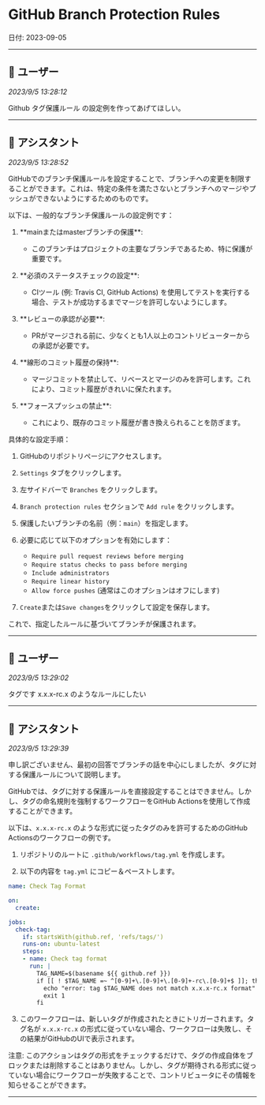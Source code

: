 # GitHub Branch Protection Rules

日付: 2023-09-05

---

## 👤 ユーザー
*2023/9/5 13:28:12*

Github タグ保護ルール の設定例を作ってあげてほしい。

---

## 🤖 アシスタント
*2023/9/5 13:28:52*

GitHubでのブランチ保護ルールを設定することで、ブランチへの変更を制限することができます。これは、特定の条件を満たさないとブランチへのマージやプッシュができないようにするためのものです。

以下は、一般的なブランチ保護ルールの設定例です：

1. \*\*mainまたはmasterブランチの保護\*\*:
   - このブランチはプロジェクトの主要なブランチであるため、特に保護が重要です。

2. \*\*必須のステータスチェックの設定\*\*:
   - CIツール (例: Travis CI, GitHub Actions) を使用してテストを実行する場合、テストが成功するまでマージを許可しないようにします。

3. \*\*レビューの承認が必要\*\*:
   - PRがマージされる前に、少なくとも1人以上のコントリビューターからの承認が必要です。

4. \*\*線形のコミット履歴の保持\*\*:
   - マージコミットを禁止して、リベースとマージのみを許可します。これにより、コミット履歴がきれいに保たれます。

5. \*\*フォースプッシュの禁止\*\*:
   - これにより、既存のコミット履歴が書き換えられることを防ぎます。

具体的な設定手順：

1. GitHubのリポジトリページにアクセスします。
2. `Settings` タブをクリックします。
3. 左サイドバーで `Branches` をクリックします。
4. `Branch protection rules` セクションで `Add rule` をクリックします。
5. 保護したいブランチの名前（例：`main`）を指定します。
6. 必要に応じて以下のオプションを有効にします：
   - `Require pull request reviews before merging`
   - `Require status checks to pass before merging`
   - `Include administrators`
   - `Require linear history`
   - `Allow force pushes` (通常はこのオプションはオフにします)

7. `Create`または`Save changes`をクリックして設定を保存します。

これで、指定したルールに基づいてブランチが保護されます。

---

## 👤 ユーザー
*2023/9/5 13:29:02*

タグです x.x.x-rc.x のようなルールにしたい

---

## 🤖 アシスタント
*2023/9/5 13:29:39*

申し訳ございません、最初の回答でブランチの話を中心にしましたが、タグに対する保護ルールについて説明します。

GitHubでは、タグに対する保護ルールを直接設定することはできません。しかし、タグの命名規則を強制するワークフローをGitHub Actionsを使用して作成することができます。

以下は、`x.x.x-rc.x` のような形式に従ったタグのみを許可するためのGitHub Actionsのワークフローの例です。

1. リポジトリのルートに `.github/workflows/tag.yml` を作成します。

2. 以下の内容を `tag.yml` にコピー＆ペーストします。

```yaml
name: Check Tag Format

on:
  create:

jobs:
  check-tag:
    if: startsWith(github.ref, 'refs/tags/')
    runs-on: ubuntu-latest
    steps:
    - name: Check tag format
      run: |
        TAG_NAME=$(basename ${{ github.ref }})
        if [[ ! $TAG_NAME =~ ^[0-9]+\.[0-9]+\.[0-9]+-rc\.[0-9]+$ ]]; then
          echo "error: tag $TAG_NAME does not match x.x.x-rc.x format"
          exit 1
        fi
```

3. このワークフローは、新しいタグが作成されたときにトリガーされます。タグ名が `x.x.x-rc.x` の形式に従っていない場合、ワークフローは失敗し、その結果がGitHubのUIで表示されます。

注意: このアクションはタグの形式をチェックするだけで、タグの作成自体をブロックまたは削除することはありません。しかし、タグが期待される形式に従っていない場合にワークフローが失敗することで、コントリビュータにその情報を知らせることができます。

---
